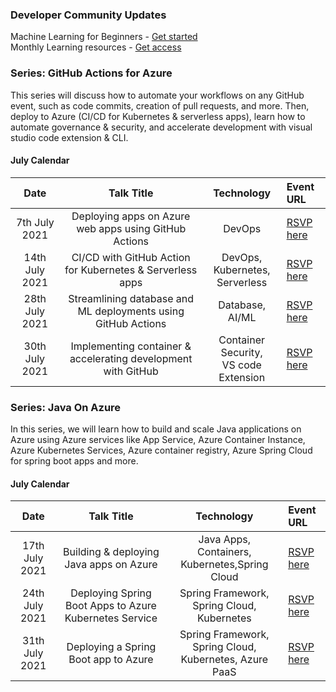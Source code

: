 ### Developer Community Updates

Machine Learning for Beginners - [Get started](https://github.com/microsoft/ML-For-Beginners) <br>
Monthly Learning resources - [Get access](https://github.com/microsoft/monthlyresources) <br>

### Series: GitHub Actions for Azure

This series will discuss how to automate your workflows on any GitHub event, such as code commits, creation of pull requests, and more. Then, deploy to Azure (CI/CD for Kubernetes & serverless apps), learn how to automate governance & security, and accelerate development with visual studio code extension & CLI.

#### July Calendar

|     Date     |    Talk Title     |   Technology    | Event URL |
|     :---:    | :---:           |    :---:      | :---       |
| 7th July 2021   | Deploying apps on Azure web apps using GitHub Actions      | DevOps  |      [RSVP here](https://www.meetup.com/microsoft-reactor-bengaluru/events/279015119/)      |
| 14th July 2021  | CI/CD with GitHub Action for Kubernetes & Serverless apps       | DevOps, Kubernetes, <br> Serverless  |  [RSVP here](https://www.meetup.com/microsoft-reactor-bengaluru/events/279015137/)         |
| 28th July 2021  | Streamlining database and ML deployments using GitHub Actions     | Database, AI/ML  |  [RSVP here](https://www.meetup.com/microsoft-reactor-bengaluru/events/279015454/)        |
| 30th July 2021  | Implementing container & accelerating development with GitHub     | Container Security, <br> VS code Extension  |  [RSVP here](https://www.meetup.com/microsoft-reactor-bengaluru/events/279015477/)        |

### Series: Java On Azure

In this series, we will learn how to build and scale Java applications on Azure using Azure services like App Service, Azure Container Instance, Azure Kubernetes Services, Azure container registry, Azure Spring Cloud for spring boot apps and more.

#### July Calendar

|     Date     | Talk Title     | Technology    | Event URL |
|     :---:    | :---:           |    :---:      | :---       |
| 17th July 2021   | Building & deploying Java apps on Azure    | Java Apps, Containers,<br> Kubernetes,Spring Cloud |      [RSVP here](https://www.meetup.com/azure-developer-community-raipur/events/279201407/)      |
| 24th July 2021  | Deploying Spring Boot Apps to Azure Kubernetes Service      | Spring Framework, <br> Spring Cloud, Kubernetes |  [RSVP here](https://www.meetup.com/azure-developer-community-mumbai/events/279163681/)        |
| 31th July 2021  | Deploying a Spring Boot app to Azure   | Spring Framework, <br> Spring Cloud, Kubernetes, Azure PaaS  |  [RSVP here](https://www.meetup.com/azure-developer-community-chennai/events/279145191/)        |


